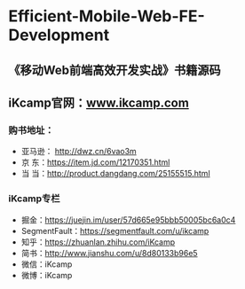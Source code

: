 # Efficient-Mobile-Web-FE-Development

## 《移动Web前端高效开发实战》书籍源码

## iKcamp官网：www.ikcamp.com

### 购书地址：
 - 亚马逊： http://dwz.cn/6vao3m
 - 京 东：https://item.jd.com/12170351.html
 - 当 当：http://product.dangdang.com/25155515.html
 
### iKcamp专栏
 - 掘金：https://juejin.im/user/57d665e95bbb50005bc6a0c4
 - SegmentFault：https://segmentfault.com/u/ikcamp
 - 知乎：https://zhuanlan.zhihu.com/iKcamp
 - 简书：http://www.jianshu.com/u/8d80133b96e5
 - 微信：iKcamp
 - 微博：iKcamp


